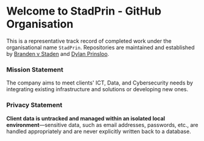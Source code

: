 # Welcome to StadPrin - GitHub Organisation

This is a representative track record of completed work under the organisational name `StadPrin`. Repositories are maintained and established by [Branden v Staden]("https://github.com/brandenvs") and [Dylan Prinsloo]("https://github.com/DylanPrinsloo"). 

### Mission Statement

The company aims to meet clients' ICT, Data, and Cybersecurity needs by integrating existing infrastructure and solutions or developing new ones.

### Privacy Statement

**Client data is untracked and managed within an isolated local environment**—sensitive data, such as email addresses, passwords, etc., are handled appropriately and are never explicitly written back to a database.
